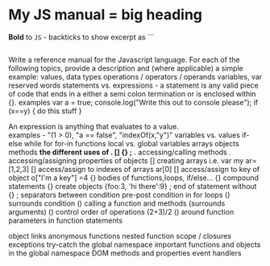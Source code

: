 # My JS manual = big heading
**Bold** to `JS` - backticks to show excerpt as ```

```

```
Write a reference manual for the Javascript language. For each of the following topics, provide a description and (where applicable) a simple example:
values, data types
operations / operators / operands
variables, var
reserved words
statements vs. expressions -
   a statement is any valid piece of code that ends in a either a semi colon termination or is enclosed within {}.
      examples var a = true;
               console.log("Write this out to console please");
               if (x==y) {
                 do this stuff
               }
               
   An expression is anything that evaluates to a value.  
    examples - "(1 > 0), "a == false", "indexOf(x,"y")"
variables vs. values
if-else
while
for
for-in
functions
local vs. global variables
arrays
objects
methods
**the different uses of . [] {} ;**
  . accessing/calling methods
  . accessing/assigning properties of objects
  [] creating arrays i.e.  var my ar= [1,2,3]
  [] access/assign to indexes of arrays ar[0]
  [] access/assign to key of object o["I'm a key"] =4
  {} bodies of functions,loops, if/else...
  {} compound statements
  {} create objects {foo:3, 'hi there':9}
  ; end of statement without {}
    ; separators between condition pre-post condition in for loops
    () surrounds condition
    () calling a function and methods (surrounds arguments)
    () control order of operations (2+3)/2
    () around function parameters in function statements


object links
anonymous functions
nested function scope / closures
exceptions
try-catch
the global namespace
important functions and objects in the global namespace
DOM methods and properties
event handlers
